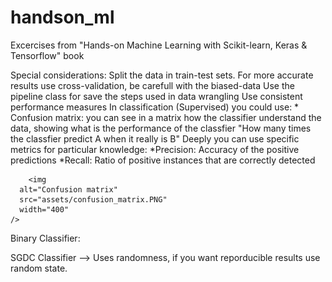 # handson_ml
Excercises from "Hands-on Machine Learning with Scikit-learn, Keras &amp; Tensorflow" book


Special considerations:
    Split the data in train-test sets. For more accurate results use cross-validation, be carefull with the biased-data
    Use the pipeline class for save the steps used in data wrangling
    Use consistent performance measures 
        In classification (Supervised) you could use:
            * Confusion matrix: you can see in a matrix how the classifier understand the data, showing what is the performance of the classfier "How many times the classfier predict A when it really is B"
                Deeply you can use specific metrics for particular knowledge:
                    *Precision: Accuracy of the positive predictions
                    *Recall: Ratio of positive instances that are correctly detected
        
        <img
      alt="Confusion matrix"
      src="assets/confusion_matrix.PNG"
      width="400"
    />


Binary Classifier:

SGDC Classifier --> Uses randomness, if you want reporducible results use random state.

